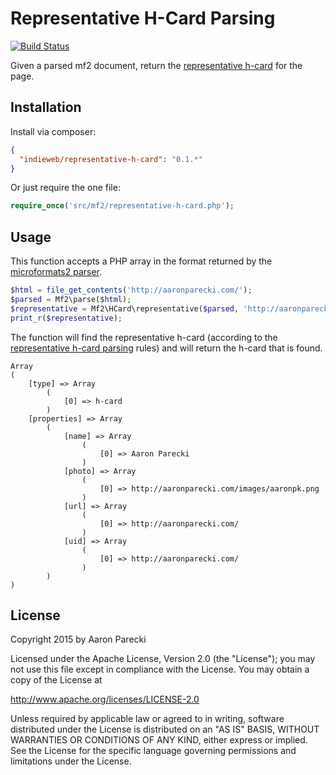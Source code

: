 Representative H-Card Parsing
=============================

[![Build Status](https://travis-ci.org/aaronpk/representative-h-card-php.png?branch=master)](http://travis-ci.org/aaronpk/representative-h-card-php)

Given a parsed mf2 document, return the [representative h-card](http://microformats.org/wiki/representative-h-card-parsing) for the page.


Installation
------------

Install via composer:

```json
{
  "indieweb/representative-h-card": "0.1.*"
}
```

Or just require the one file:

```php
require_once('src/mf2/representative-h-card.php');
```

Usage
-----

This function accepts a PHP array in the format returned by the [microformats2 parser](https://github.com/indieweb/php-mf2).

```php
$html = file_get_contents('http://aaronparecki.com/');
$parsed = Mf2\parse($html);
$representative = Mf2\HCard\representative($parsed, 'http://aaronparecki.com/');
print_r($representative);
```

The function will find the representative h-card (according to the [representative h-card parsing](http://microformats.org/wiki/representative-h-card-parsing) rules) and will
return the h-card that is found.

```
Array
(
    [type] => Array
        (
            [0] => h-card
        )
    [properties] => Array
        (
            [name] => Array
                (
                    [0] => Aaron Parecki
                )
            [photo] => Array
                (
                    [0] => http://aaronparecki.com/images/aaronpk.png
                )
            [url] => Array
                (
                    [0] => http://aaronparecki.com/
                )
            [uid] => Array
                (
                    [0] => http://aaronparecki.com/
                )
        )
)
```

License
-------

Copyright 2015 by Aaron Parecki

Licensed under the Apache License, Version 2.0 (the "License"); you may not use this file except in compliance with the License. You may obtain a copy of the License at

http://www.apache.org/licenses/LICENSE-2.0

Unless required by applicable law or agreed to in writing, software distributed under the License is distributed on an "AS IS" BASIS, WITHOUT WARRANTIES OR CONDITIONS OF ANY KIND, either express or implied. See the License for the specific language governing permissions and limitations under the License.
